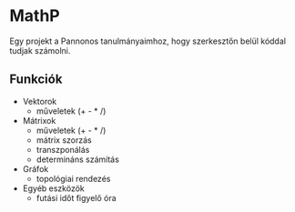 # MathP

Egy projekt a Pannonos tanulmányaimhoz, hogy szerkesztőn belül kóddal tudjak számolni.

## Funkciók

- Vektorok
  - műveletek (+ - * /)
- Mátrixok
  - műveletek (+ - * /)
  - mátrix szorzás
  - transzponálás
  - determináns számítás 
- Gráfok
  - topológiai rendezés
- Egyéb eszközök
  - futási időt figyelő óra
